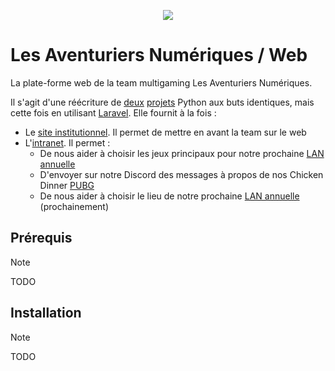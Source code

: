 <p align="center">
  <picture>
    <source media="(prefers-color-scheme: dark)" srcset="https://team-lan.org/images/logo_full_dark.png">
    <img src="https://team-lan.org/images/logo_full_light.png">
  </picture>
</p>

# Les Aventuriers Numériques / Web

La plate-forme web de la team multigaming Les Aventuriers Numériques.

Il s'agit d'une réécriture de [deux](https://github.com/Les-Aventuriers-Numeriques/hub.team-lan.org) [projets](https://github.com/Les-Aventuriers-Numeriques/team-lan.org)
Python aux buts identiques, mais cette fois en utilisant [Laravel](https://laravel.com/). Elle fournit à la fois :

  - Le [site institutionnel](https://team-lan.org/). Il permet de mettre en avant la team sur le web
  - L'[intranet](https://hub.team-lan.org/). Il permet :
    - De nous aider à choisir les jeux principaux pour notre prochaine [LAN annuelle](https://team-lan.org/lan)
    - D'envoyer sur notre Discord des messages à propos de nos Chicken Dinner [PUBG](https://www.pubg.com/fr/main)
    - De nous aider à choisir le lieu de notre prochaine [LAN annuelle](https://team-lan.org/lan) (prochainement)

## Prérequis

> [!NOTE]
> TODO

## Installation

> [!NOTE]
> TODO
